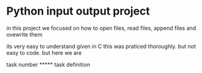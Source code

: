 <h1>Python input output project</h1>
<prep>
in this project we focused on how to open files, read files, append files and ovewrite them

its very easy to understand given in C this was praticed thoroughly. but not easy to code.
but here we are 

task number ***** task definition


</prep>
